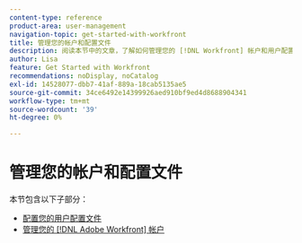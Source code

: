 ```yaml
---
content-type: reference
product-area: user-management
navigation-topic: get-started-with-workfront
title: 管理您的帐户和配置文件
description: 阅读本节中的文章，了解如何管理您的 [!DNL Workfront] 帐户和用户配置文件。
author: Lisa
feature: Get Started with Workfront
recommendations: noDisplay, noCatalog
exl-id: 14528077-dbb7-41af-889a-18cab5135ae5
source-git-commit: 34ce6492e14399926aed910bf9ed4d8688904341
workflow-type: tm+mt
source-wordcount: '39'
ht-degree: 0%

---
```


# 管理您的帐户和配置文件

本节包含以下子部分：

* [配置您的用户配置文件](../../workfront-basics/manage-your-account-and-profile/configuring-your-user-profile/configure-user-profile.md)
* [管理您的 [!DNL Adobe Workfront] 帐户](../../workfront-basics/manage-your-account-and-profile/managing-your-workfront-account/manage-workfront-account.md)
